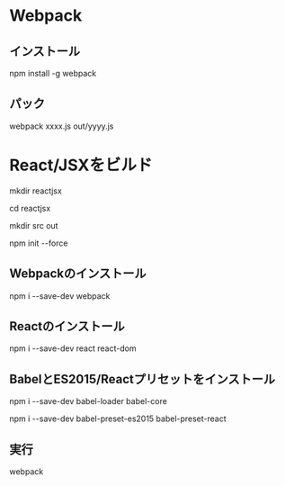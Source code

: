 # Webpack

## インストール

npm install -g webpack

## パック

webpack xxxx.js out/yyyy.js

# React/JSXをビルド

mkdir reactjsx

cd reactjsx

mkdir src out

npm init --force

## Webpackのインストール

npm i --save-dev webpack

## Reactのインストール

npm i --save-dev react react-dom

## BabelとES2015/Reactプリセットをインストール

npm i --save-dev babel-loader babel-core

npm i --save-dev babel-preset-es2015 babel-preset-react

## 実行

webpack
